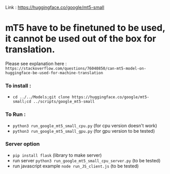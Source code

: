 Link : https://huggingface.co/google/mt5-small

# mT5 have to be finetuned to be used, it cannot be used out of the box for translation.
Please see explanation here : `https://stackoverflow.com/questions/76040850/can-mt5-model-on-huggingface-be-used-for-machine-translation`

### To install : 
- `cd ../../Models;git clone https://huggingface.co/google/mt5-small;cd ../scripts/google_mt5-small`

### To Run :
- `python3 run_google_mt5_small_cpu.py` (for cpu version doesn't work)
- `python3 run_google_mt5_small_gpu.py` (for gpu version to be tested)

### Server option
- `pip install flask` (library to make server)
- run server `python3 run_google_mt5_small_cpu_server.py` (to be tested)
- run javascript example `node run_JS_client.js` (to be tested)